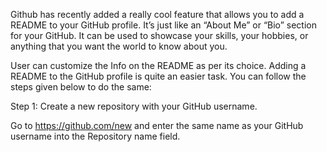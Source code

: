 Github has recently added a really cool feature that allows you to add a README to your GitHub profile.
It’s just like an “About Me” or “Bio” section for your GitHub. It can be used to showcase your skills, your hobbies, or anything that you want the world to know about you.

User can customize the Info on the README as per its choice. Adding a README to the GitHub profile is quite an easier task. You can follow the steps given below to do the same:

Step 1: Create a new repository with your GitHub username.

Go to https://github.com/new and enter the same name as your GitHub username into the Repository name field.
